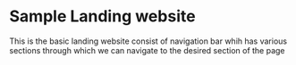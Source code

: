# Sample Landing website
 This is the basic landing website consist of navigation bar whih has various sections through which we can navigate to the desired section of the page
